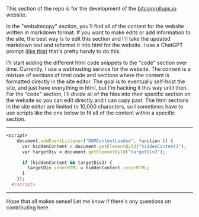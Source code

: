 This section of the repo is for the development of the [bitcoinrollups.io](https://bitcoinrollups.io) website.

In the "websitecopy" section, you'll find all of the content for the website written in markdown format. If you want to make edits or add information to the site, the best way is to edit this section and I'll take the updated markdown text and reformat it into html for the website. I use a ChatGPT prompt ([like this](https://github.com/januszgrze/bitcoinrollups/blob/main/chatgptprompts/basicspage/prompt-for-bottom-part-of-basics-page)) that's pretty handy to do this.

I'll start adding the different html code snippets to the "code" section over time. Currently, I use a webhosting service for the website. The content is a mixture of sections of html code and sections where the content is formatted directly in the site editor. The goal is to eventually self-host the site, and just have everything in html, but I'm hacking it this way until then. For the "code" section, I'll divide all of the files into their specific section on the website so you can edit directly and I can copy past. The html sections in the site editor are limited to 10,000 characters, so I sometimes have to use scripts like the one below to fit all of the content within a specific section.

---

```ruby
<script>
    document.addEventListener("DOMContentLoaded", function () {
      var hiddenContent = document.getElementById("hiddenContent2");
      var targetDiv = document.getElementById("targetDiv2");

      if (hiddenContent && targetDiv2) {
        targetDiv.innerHTML = hiddenContent.innerHTML;
      }
    });
  </script>
```

  ---

  Hope that all makes sense! Let me know if there's any questions on contributing here.
